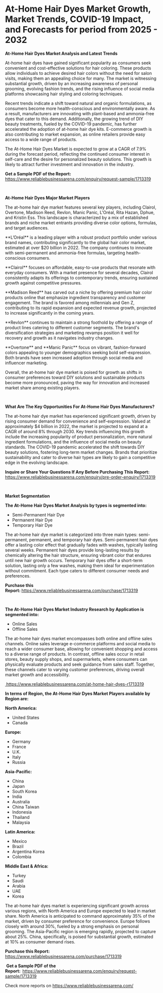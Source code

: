 <p><h1>At-Home Hair Dyes Market Growth, Market Trends, COVID-19 Impact, and Forecasts for period from 2025 - 2032</h1></p><p><strong>At-Home Hair Dyes Market Analysis and Latest Trends</strong></p>
<p><p>At-home hair dyes have gained significant popularity as consumers seek convenient and cost-effective solutions for hair coloring. These products allow individuals to achieve desired hair colors without the need for salon visits, making them an appealing choice for many. The market is witnessing substantial growth, driven by an increasing awareness of personal grooming, evolving fashion trends, and the rising influence of social media platforms showcasing hair styling and coloring techniques.</p><p>Recent trends indicate a shift toward natural and organic formulations, as consumers become more health-conscious and environmentally aware. As a result, manufacturers are innovating with plant-based and ammonia-free dyes that cater to this demand. Additionally, the growing trend of DIY beauty treatments, fueled by the COVID-19 pandemic, has further accelerated the adoption of at-home hair dye kits. E-commerce growth is also contributing to market expansion, as online retailers provide easy access to a wide range of products.</p><p>The At-Home Hair Dyes Market is expected to grow at a CAGR of 7.9% during the forecast period, reflecting the continued consumer interest in self-care and the desire for personalized beauty solutions. This growth is likely to attract further investment and innovation in the industry.</p></p>
<p><strong>Get a Sample PDF of the Report:&nbsp;</strong> <a href="https://www.reliablebusinessarena.com/enquiry/request-sample/1713319?utm_campaign=1943&utm_medium=2&utm_source=Github&utm_content=ia&utm_term=11012025&utm_id=at-home-hair-dyes">https://www.reliablebusinessarena.com/enquiry/request-sample/1713319</a></p>
<p>&nbsp;</p>
<p><strong>At-Home Hair Dyes Major Market Players</strong></p>
<p><p>The at-home hair dye market features several key players, including Clairol, Overtone, Madison Reed, Revlon, Manic Panic, L'Oréal, Rita Hazan, Dphue, and Kristin Ess. This landscape is characterized by a mix of established brands and niche market entrants providing diverse color options, formulas, and target audiences.</p><p>**L’Oréal** is a leading player with a robust product portfolio under various brand names, contributing significantly to the global hair color market, estimated at over $20 billion in 2022. The company continues to innovate with semi-permanent and ammonia-free formulas, targeting health-conscious consumers.</p><p>**Clairol** focuses on affordable, easy-to-use products that resonate with everyday consumers. With a market presence for several decades, Clairol consistently adapts its offerings to contemporary trends, ensuring sustained growth against competitive pressures.</p><p>**Madison Reed** has carved out a niche by offering premium hair color products online that emphasize ingredient transparency and customer engagement. The brand is favored among millennials and Gen Z, contributing to its rapid expansion and expected revenue growth, projected to increase significantly in the coming years.</p><p>**Revlon** continues to maintain a strong foothold by offering a range of product lines catering to different customer segments. The brand's diversification strategies and marketing revamps position it well for recovery and growth as it navigates industry changes.</p><p>**Overtone** and **Manic Panic** focus on vibrant, fashion-forward colors appealing to younger demographics seeking bold self-expression. Both brands have seen increased adoption through social media and influencer marketing.</p><p>Overall, the at-home hair dye market is poised for growth as shifts in consumer preferences toward DIY solutions and sustainable products become more pronounced, paving the way for innovation and increased market share among existing players.</p></p>
<p>&nbsp;</p>
<p><strong>What Are The Key Opportunities For At-Home Hair Dyes Manufacturers?</strong></p>
<p><p>The at-home hair dye market has experienced significant growth, driven by rising consumer demand for convenience and self-expression. Valued at approximately $4 billion in 2022, the market is projected to expand at a CAGR of around 8% through 2030. Key trends influencing this growth include the increasing popularity of product personalization, more natural ingredient formulations, and the influence of social media on beauty standards. The COVID-19 pandemic accelerated the shift towards DIY beauty solutions, fostering long-term market changes. Brands that prioritize sustainability and cater to diverse hair types are likely to gain a competitive edge in the evolving landscape.</p></p>
<p><strong>Inquire or Share Your Questions If Any Before Purchasing This Report:</strong> <a href="https://www.reliablebusinessarena.com/enquiry/pre-order-enquiry/1713319?utm_campaign=1943&utm_medium=2&utm_source=Github&utm_content=ia&utm_term=11012025&utm_id=at-home-hair-dyes">https://www.reliablebusinessarena.com/enquiry/pre-order-enquiry/1713319</a></p>
<p>&nbsp;</p>
<p><strong>Market Segmentation</strong></p>
<p><strong>The At-Home Hair Dyes Market Analysis by types is segmented into:</strong></p>
<p><ul><li>Semi-Permanent Hair Dye</li><li>Permanent Hair Dye</li><li>Temporary Hair Dye</li></ul></p>
<p><p>The at-home hair dye market is categorized into three main types: semi-permanent, permanent, and temporary hair dyes. Semi-permanent hair dyes offer a lasting color effect that gradually fades with washes, typically lasting several weeks. Permanent hair dyes provide long-lasting results by chemically altering the hair structure, ensuring vibrant color that endures until new hair growth occurs. Temporary hair dyes offer a short-term solution, lasting only a few washes, making them ideal for experimentation without commitment. Each type caters to different consumer needs and preferences.</p></p>
<p><strong>Purchase this Report:&nbsp;</strong><a href="https://www.reliablebusinessarena.com/purchase/1713319?utm_campaign=1943&utm_medium=2&utm_source=Github&utm_content=ia&utm_term=11012025&utm_id=at-home-hair-dyes">https://www.reliablebusinessarena.com/purchase/1713319</a></p>
<p>&nbsp;</p>
<p><strong>The At-Home Hair Dyes Market Industry Research by Application is segmented into:</strong></p>
<p><ul><li>Online Sales</li><li>Offline Sales</li></ul></p>
<p><p>The at-home hair dyes market encompasses both online and offline sales channels. Online sales leverage e-commerce platforms and social media to reach a wider consumer base, allowing for convenient shopping and access to a diverse range of products. In contrast, offline sales occur in retail stores, beauty supply shops, and supermarkets, where consumers can physically evaluate products and seek guidance from sales staff. Together, these channels cater to varying customer preferences, driving overall market growth and accessibility.</p></p>
<p><a href="https://www.reliablebusinessarena.com/at-home-hair-dyes-r1713319?utm_campaign=1943&utm_medium=2&utm_source=Github&utm_content=ia&utm_term=11012025&utm_id=at-home-hair-dyes">&nbsp;https://www.reliablebusinessarena.com/at-home-hair-dyes-r1713319</a></p>
<p><strong>In terms of Region, the At-Home Hair Dyes Market Players available by Region are:</strong></p>
<p>
    <p> <strong> North America: </strong>
        <ul>
            <li>United States</li>
            <li>Canada</li>
        </ul>
        </p> 
    <p> <strong> Europe: </strong>
        <ul>
            <li>Germany</li>
            <li>France</li>
            <li>U.K.</li>
            <li>Italy</li>
            <li>Russia</li>
        </ul>
        </p> 
    <p> <strong> Asia-Pacific: </strong>
        <ul>
            <li>China</li>
            <li>Japan</li>
            <li>South Korea</li>
            <li>India</li>
            <li>Australia</li>
            <li>China Taiwan</li>
            <li>Indonesia</li>
            <li>Thailand</li>
            <li>Malaysia</li>
        </ul>
        </p> 
    <p> <strong> Latin America: </strong>
        <ul>
            <li>Mexico</li>
            <li>Brazil</li>
            <li>Argentina Korea</li>
            <li>Colombia</li>
        </ul>
        </p> 
    <p> <strong> Middle East & Africa: </strong>
        <ul>
            <li>Turkey</li>
            <li>Saudi</li>
            <li>Arabia</li>
            <li>UAE</li>
            <li>Korea</li>
        </ul>
    </p>
    </p>
<p><p>The at-home hair dyes market is experiencing significant growth across various regions, with North America and Europe expected to lead in market share. North America is anticipated to command approximately 35% of the market, driven by consumer preference for convenience. Europe follows closely with around 30%, fueled by a strong emphasis on personal grooming. The Asia-Pacific region is emerging rapidly, projected to capture about 25%. China, specifically, is poised for substantial growth, estimated at 10% as consumer demand rises.</p></p>
<p><strong>Purchase this Report: </strong><a href="https://www.reliablebusinessarena.com/purchase/1713319?utm_campaign=1943&utm_medium=2&utm_source=Github&utm_content=ia&utm_term=11012025&utm_id=at-home-hair-dyes">https://www.reliablebusinessarena.com/purchase/1713319</a></p>
<p>&nbsp;<strong>Get a Sample PDF of the Report:&nbsp;&nbsp;</strong><a href="https://www.reliablebusinessarena.com/enquiry/request-sample/1713319?utm_campaign=1943&utm_medium=2&utm_source=Github&utm_content=ia&utm_term=11012025&utm_id=at-home-hair-dyes">https://www.reliablebusinessarena.com/enquiry/request-sample/1713319</a></p>
<p><strong></strong></p>
<p>Check more reports on <a href="https://www.reliablebusinessarena.com/?utm_campaign=1943&utm_medium=2&utm_source=Github&utm_content=ia&utm_term=11012025&utm_id=at-home-hair-dyes">https://www.reliablebusinessarena.com/</a></p>